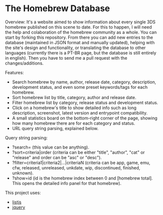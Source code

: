 # The Homebrew Database

Overview:
It's a website aimed to show information about every single 3DS homebrew published on this scene to date.
For this to happen, I will need the help and colaboration of the homebrew community as a whole.
You can start by forking this repository. From there you can add new entries to the database (maintained in JSON format and manually updated), helping with the site's design and functionality, or translating the database to other languages (currently there is a PT-BR page, but the database is still entirely in english). Then you have to send me a pull request with the changes/additions.

Features:
- Search homebrew by name, author, release date, category, description, development status, and even some preset keywords/tags for each homebrew.
- Sort homebrew list by title, category, author and release date.
- Filter homebrew list by category, release status and development status.
- Click on a homebrew's title to show detailed info such as long description, screenshot, latest version and entrypoint compatibility.
- A small statistics board on the bottom-right corner of the page, showing how many homebrew there are for each category and status.
- URL query string parsing, explained below.

Query string parsing:
- ?search= (this value can be anything).
- ?sort=criteria|order (criteria can be either "title", "author", "cat" or "release" and order can be "asc" or "desc").
- ?filter=criteria1|criteria2|...|criteriaN (criteria can be app, game, emu, cfw, released, unreleased, unkdate, wip, discontinued, finished, unknown).
- ?show=id (id is the homebrew index between 0 and [homebrew total]. This opens the detailed info panel for that homebrew).

This project uses:
- [listjs](http://listjs.com/)
- [jquery](http://jquery.com/)